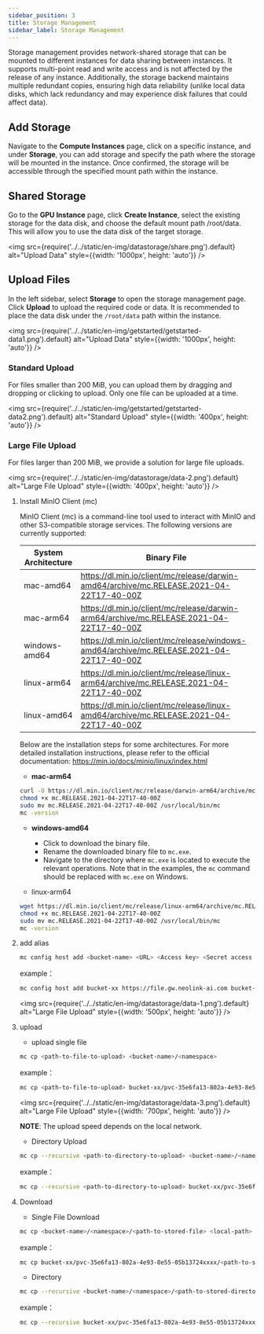 ```yaml
---
sidebar_position: 3
title: Storage Management
sidebar_label: Storage Management
---
```


Storage management provides network-shared storage that can be mounted to different instances for data sharing between instances. It supports multi-point read and write access and is not affected by the release of any instance. Additionally, the storage backend maintains multiple redundant copies, ensuring high data reliability (unlike local data disks, which lack redundancy and may experience disk failures that could affect data).

## Add Storage

Navigate to the **Compute Instances** page, click on a specific instance, and under **Storage**, you can add storage and specify the path where the storage will be mounted in the instance. Once confirmed, the storage will be accessible through the specified mount path within the instance.

## Shared Storage

Go to the **GPU Instance** page, click **Create Instance**, select the existing storage for the data disk, and choose the default mount path /root/data. This will allow you to use the data disk of the target storage.

<img src={require('../../static/en-img/datastorage/share.png').default} alt="Upload Data" style={{width: '1000px', height: 'auto'}} />

## Upload Files

In the left sidebar, select **Storage** to open the storage management page. Click **Upload** to upload the required code or data. It is recommended to place the data disk under the `/root/data` path within the instance.

<img src={require('../../static/en-img/getstarted/getstarted-data1.png').default} alt="Upload Data" style={{width: '1000px', height: 'auto'}} />

### Standard Upload

For files smaller than 200 MiB, you can upload them by dragging and dropping or clicking to upload. Only one file can be uploaded at a time.

<img src={require('../../static/en-img/getstarted/getstarted-data2.png').default} alt="Standard Upload" style={{width: '400px', height: 'auto'}} />

### Large File Upload

For files larger than 200 MiB, we provide a solution for large file uploads.

<img src={require('../../static/en-img/datastorage/data-2.png').default} alt="Large File Upload" style={{width: '400px', height: 'auto'}} />

1. Install MinIO Client (mc)

   MinIO Client (mc) is a command-line tool used to interact with MinIO and other S3-compatible storage services. The following versions are currently supported:

   | System Architecture | Binary File                                                                               |
   | ------------------- | ----------------------------------------------------------------------------------------- |
   | mac-amd64           | https://dl.min.io/client/mc/release/darwin-amd64/archive/mc.RELEASE.2021-04-22T17-40-00Z  |
   | mac-arm64           | https://dl.min.io/client/mc/release/darwin-arm64/archive/mc.RELEASE.2021-04-22T17-40-00Z  |
   | windows-amd64       | https://dl.min.io/client/mc/release/windows-amd64/archive/mc.RELEASE.2021-04-22T17-40-00Z |
   | linux-arm64         | https://dl.min.io/client/mc/release/linux-arm64/archive/mc.RELEASE.2021-04-22T17-40-00Z   |
   | linux-amd64         | https://dl.min.io/client/mc/release/linux-amd64/archive/mc.RELEASE.2021-04-22T17-40-00Z   |

   Below are the installation steps for some architectures. For more detailed installation instructions, please refer to the official documentation: https://min.io/docs/minio/linux/index.html

   - **mac-arm64**

   ```bash
   curl -O https://dl.min.io/client/mc/release/darwin-arm64/archive/mc.RELEASE.2021-04-22T17-40-00Z
   chmod +x mc.RELEASE.2021-04-22T17-40-00Z
   sudo mv mc.RELEASE.2021-04-22T17-40-00Z /usr/local/bin/mc
   mc -version
   ```

   - **windows-amd64**

     - Click to download the binary file.
     - Rename the downloaded binary file to `mc.exe`.
     - Navigate to the directory where `mc.exe` is located to execute the relevant operations. Note that in the examples, the `mc` command should be replaced with `mc.exe` on Windows.

   - linux-arm64

   ```bash
   wget https://dl.min.io/client/mc/release/linux-arm64/archive/mc.RELEASE.2021-04-22T17-40-00Z
   chmod +x mc.RELEASE.2021-04-22T17-40-00Z
   sudo mv mc.RELEASE.2021-04-22T17-40-00Z /usr/local/bin/mc
   mc -version
   ```

2. add alias

   ```bash
   mc config host add <bucket-name> <URL> <Access key> <Secret access key>
   ```

   example：

   ```bash
   mc config host add bucket-xx https://file.gw.neolink-ai.com bucket-xx sCKPcR5HNve86pqUC7k133LD25BgSE2dAZ5zxxxx
   ```

   <img src={require('../../static/en-img/datastorage/data-1.png').default} alt="Large File Upload" style={{width: '500px', height: 'auto'}} />

3. upload

   - upload single file

   ```bash
   mc cp <path-to-file-to-upload> <bucket-name>/<namespace>
   ```

   example：

   ```bash
   mc cp <path-to-file-to-upload> bucket-xx/pvc-35e6fa13-802a-4e93-8e55-05b13724xxxx
   ```

   <img src={require('../../static/en-img/datastorage/data-3.png').default} alt="Large File Upload" style={{width: '700px', height: 'auto'}} />

   **NOTE**: The upload speed depends on the local network.

   - Directory Upload

   ```bash
   mc cp --recursive <path-to-directory-to-upload> <bucket-name>/<namespace>
   ```

   example：

   ```bash
   mc cp --recursive <path-to-directory-to-upload> bucket-xx/pvc-35e6fa13-802a-4e93-8e55-05b13724xxxx
   ```

4. Download

   - Single File Download

   ```bash
   mc cp <bucket-name>/<namespace>/<path-to-stored-file> <local-path>
   ```

   example：

   ```bash
   mc cp bucket-xx/pvc-35e6fa13-802a-4e93-8e55-05b13724xxxx/<path-to-stored-file> <local-path>
   ```

   - Directory

   ```bash
   mc cp --recursive <bucket-name>/<namespace>/<path-to-stored-directory> <local-path>
   ```

   example：

   ```bash
   mc cp --recursive bucket-xx/pvc-35e6fa13-802a-4e93-8e55-05b13724xxxx/<path-to-stored-directory> <local-path>
   ```
